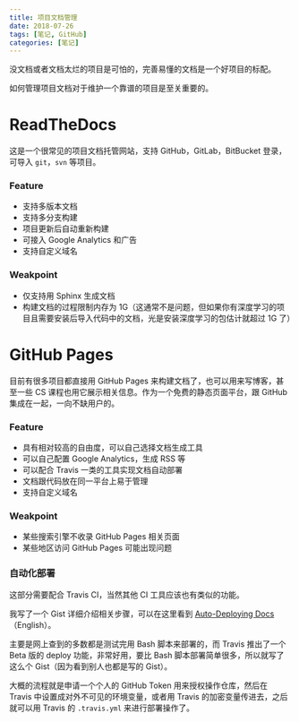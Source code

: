 ```yaml
---
title: 项目文档管理
date: 2018-07-26
tags: [笔记, GitHub]
categories: [笔记]
---
```


没文档或者文档太烂的项目是可怕的，完善易懂的文档是一个好项目的标配。

如何管理项目文档对于维护一个靠谱的项目是至关重要的。

<!-- more -->

# ReadTheDocs

这是一个很常见的项目文档托管网站，支持 GitHub，GitLab，BitBucket 登录，可导入 `git`，`svn` 等项目。

### Feature

* 支持多版本文档
* 支持多分支构建
* 项目更新后自动重新构建
* 可接入 Google Analytics 和广告
* 支持自定义域名

### Weakpoint

* 仅支持用 Sphinx 生成文档
* 构建文档的过程限制内存为  1G（这通常不是问题，但如果你有深度学习的项目且需要安装后导入代码中的文档，光是安装深度学习的包估计就超过 1G 了）

# GitHub Pages

目前有很多项目都直接用 GitHub Pages 来构建文档了，也可以用来写博客，甚至一些 CS 课程也用它展示相关信息。作为一个免费的静态页面平台，跟 GitHub 集成在一起，一向不缺用户的。

### Feature

*  具有相对较高的自由度，可以自己选择文档生成工具
* 可以自己配置 Google Analytics，生成 RSS 等
* 可以配合 Travis 一类的工具实现文档自动部署
* 文档跟代码放在同一平台上易于管理
* 支持自定义域名

### Weakpoint

* 某些搜索引擎不收录 GitHub Pages 相关页面
* 某些地区访问 GitHub Pages 可能出现问题

### 自动化部署

这部分需要配合 Travis CI，当然其他 CI 工具应该也有类似的功能。

我写了一个 Gist 详细介绍相关步骤，可以在这里看到 [Auto-Deploying Docs](https://gist.github.com/kemingy/7e715ceb1b96f8023bea89a82974a181) （English）。

主要是网上查到的多数都是测试完用 Bash 脚本来部署的，而 Travis 推出了一个 Beta 版的 deploy 功能，非常好用，要比 Bash 脚本部署简单很多，所以就写了这么个 Gist（因为看到别人也都是写的 Gist）。

大概的流程就是申请一个个人的 GitHub Token 用来授权操作仓库，然后在 Travis 中设置成对外不可见的环境变量，或者用 Travis 的加密变量传进去，之后就可以用 Travis 的 `.travis.yml` 来进行部署操作了。